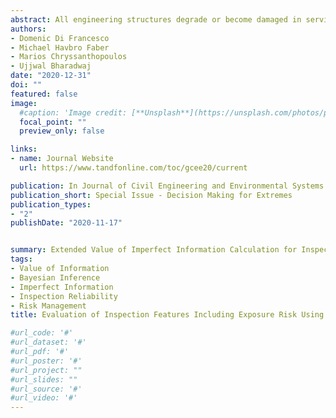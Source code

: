 ```yaml
---
abstract: All engineering structures degrade or become damaged in service to some extent. Information collection activities, such as inspection or structural health monitoring can reduce uncertainty in probabilistic models of structural condition. By linking the information that they provide to the improved integrity management strategies that they facilitate, their expected value can be  quantified. This value of information can be obtained using Bayesian decision analysis. In this work an extended value of information model is presented that accounts for the risk associated with exposure to a hazardous environment. By evaluating this risk on the same scale as the risk of structural failure, the relationship between the expected quality of information and the number of staff-hours in a hazardous environment (such as an offshore oil and gas platform) is investigated. An example case study identifies the requirements regarding the precision, bias, and reliability of information from autonomous or remote inspection methods, for them to be considered as an optimal risk management strategy.
authors:
- Domenic Di Francesco
- Michael Havbro Faber
- Marios Chryssanthopoulos
- Ujjwal Bharadwaj
date: "2020-12-31"
doi: ""
featured: false
image:
  #caption: 'Image credit: [**Unsplash**](https://unsplash.com/photos/pLCdAaMFLTE)'
  focal_point: ""
  preview_only: false

links:
- name: Journal Website
  url: https://www.tandfonline.com/toc/gcee20/current

publication: In Journal of Civil Engineering and Environmental Systems
publication_short: Special Issue - Decision Making for Extremes
publication_types:
- "2"
publishDate: "2020-11-17"


summary: Extended Value of Imperfect Information Calculation for Inspection Evaluation.
tags:
- Value of Information
- Bayesian Inference
- Imperfect Information
- Inspection Reliability
- Risk Management
title: Evaluation of Inspection Features Including Exposure Risk Using a Value of Information Analysis

#url_code: '#'
#url_dataset: '#'
#url_pdf: '#'
#url_poster: '#'
#url_project: ""
#url_slides: ""
#url_source: '#'
#url_video: '#'
---
```


<!---
{{% alert note %}}
Click the *Cite* button above to demo the feature to enable visitors to import publication metadata into their reference management software.
{{% /alert %}}


({{% alert note %}}
Click the *Slides* button above to demo Academic's Markdown slides feature.
{{% /alert %}}

Supplementary notes can be added here, including [code and math](https://sourcethemes.com/academic/docs/writing-markdown-latex/).
--->
